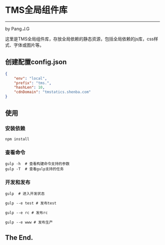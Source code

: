 # TMS全局组件库
--------------
by Pang.J.G

这里是TMS全局组件库，存放全局依赖的静态资源，包括全局依赖的js库，css样式、字体或图片等。

## 创建配置config.json

```json
{
    "env": "local",
    "prefix": "tms.",
    "hashLen": 10,
    "cdnDomain": "tmstatics.shenba.com"
}

```
## 使用

### 安装依赖
```
npm install
```

### 查看命令

```
gulp -h  # 查看构建命令支持的参数
gulp -T  # 查看gulp支持的任务
```

### 开发和发布

```
gulp  # 进入开发状态

gulp --e test # 发布test

gulp --e rc # 发布rc

gulp --e www # 发布生产
```



## The End.

